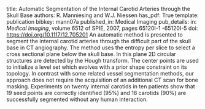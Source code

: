 title: Automatic Segmentation of the Internal Carotid Arteries through the Skull Base
authors: R. Manniesing and W.J. Niessen
has_pdf: True
template: publication
bibkey: mann07a
published_in: Medical Imaging
pub_details: in: <i>Medical Imaging</i>, volume 6512 of SPIE, 2007, pages 65120I-1 -65120I-5
doi: https://doi.org/10.1117/12.705201
An automatic method is presented to segment the internal carotid arteries through the difficult part of the skull base in CT angiography. The method uses the entropy per slice to select a cross sectional plane below the skull base. In this plane 2D circular structures are detected by the Hough transform. The center points are used to initialize a level set which evolves with a prior shape constraint on its topology. In contrast with some related vessel segmentation methods, our approach does not require the acquisition of an additional CT scan for bone masking. Experiments on twenty internal carotids in ten patients show that 19 seed points are correctly identified (95%) and 18 carotids (90%) are successfully segmented without any human interaction.

